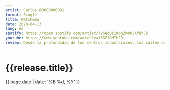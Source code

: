 ```yaml
---
artist: Carlos.00000000001
format: Single
title: Watchman
date: 2020-04-13 
lang: es
spotify: https://open.spotify.com/artist/7yGQgQiiKpg2k00JXf8hJk
youtube: https://www.youtube.com/watch?v=iS3Zf8MIHJ0
review: Desde la profundidad de los centros industriales, las calles de los habitantes mas locos de la ciudad, fiestas clandestinas y el corazon de la vida urbana, Carlos descubre ruidos fantasmales y distorsiones metálicas llenas de energía caótica, pero al mismo tiempo arregladas en harmonías pegajosas que conforman un sonido bailable muy contagioso.
---
```

<h1>{{release.title}}</h1>
{{ page.date | date: '%B %d, %Y' }}
